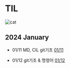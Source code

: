 # TIL

![cat](./media/images/SiamCat.jpg)

## 2024 January

* 01/11 MD, CIL git기초 [01/11](./January/ssafy_01_11_.md)

* 01/12 git기초 & 명령어 [01/12](./January/ssafy_01_12_.md)